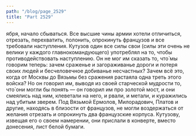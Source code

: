 ```yaml
---
path: "/blog/page_2529"
title: "Part 2529"
---
```


ября, начало сбываться. Все высшие чины армии хотели отличиться, отрезать, перехватить, полонить, опрокинуть французов и все требовали наступления.
Кутузов один все силы свои (силы эти очень не велики у каждого главнокомандующего) употреблял на то, чтобы противодействовать наступлению.
Он не мог им сказать то, что̀ мы говорим теперь: зачем сраженье и загораживанье дороги и потеря своих людей и бесчеловечное добиванье несчастных? Зачем всё это, когда от Москвы до Вязьмы без сражения растаяла одна треть этого войска? Но он говорил им, выводя из своей старческой мудрости то, что̀ они могли бы понять — он говорил им про золотой мост, и они смеялись над ним, клеветали на него, и рвали, и метали, и куражились над убитым зверем.
Под Вязьмой Ермолов, Милорадович, Платов и другие, находясь в близости от французов, не могли воздержаться от желания отрезать и опрокинуть два французские корпуса. Кутузову, извещая его о своем намерении, они прислали в конверте, вместо донесения, лист белой бумаги.

